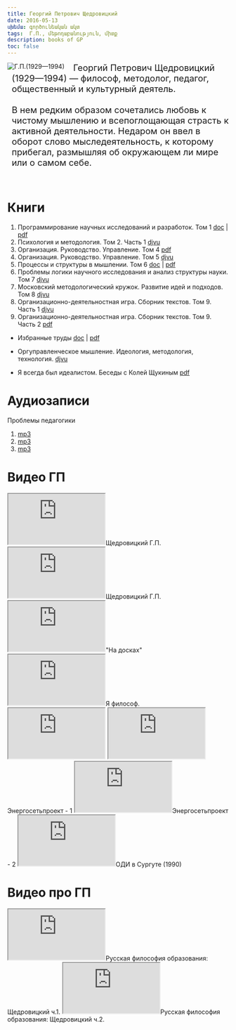 ```yaml
---
title: Георгий Петрович Щедровицкий
date: 2016-05-13
սխեմա: գործունեական ակտ
tags:  Г.П., մեթոդաբանություն, միտք
description: books of GP
toc: false
---
```


<div>
<img style="float:left;display:inline-block; margin-right: 20px;" title="Георгий Петрович Щедровицкий (1929—1994)" alt="Г.П.(1929—1994)" src="../../../images/gp.jpg">

<span style="display:block;font-size: 15pt; margin-left: 10px;">
Георгий Петрович Щедровицкий (1929—1994) — философ, методолог, педагог, общественный и культурный деятель.
<br><br>
В нем редким образом сочетались любовь к чистому мышлению и всепоглощающая страсть к активной деятельности. Недаром он ввел в оборот слово мыследеятельность, к которому прибегал, размышляя об окружающем ли мире или о самом себе.
</span>
</div>

<br>
<br>


# Книги
1. Программирование научных исследований и разработок. Том 1 <a target="_blank" href="https://drive.google.com/open?id=0B5_olWfL1-4xWUFNeFhhS2VudjA">doc</a> | <a target="_blank" href="https://drive.google.com/open?id=0B5_olWfL1-4xZDc0dGZYQWh5OFU">pdf</a>
2. Психология и методология. Том 2. Часть 1 <a target="_blank" href="https://drive.google.com/open?id=0B5_olWfL1-4xbGxSUUtCajM5QjQ">djvu</a>
3. Организация. Руководство. Управление. Том 4 <a target="_blank" href="https://drive.google.com/open?id=0B5_olWfL1-4xdWNjM3AxVTVrVUk">pdf</a>
4. Организация. Руководство. Управление. Том 5 <a target="_blank" href="https://drive.google.com/open?id=0B5_olWfL1-4xd09fNjhLLXFsa3M">djvu</a>
5. Процессы и структуры в мышлении. Том 6 <a target="_blank" href="https://drive.google.com/open?id=0B5_olWfL1-4xVHFFWXB6YndUTHM">doc</a> | <a target="_blank" href="https://drive.google.com/open?id=0B5_olWfL1-4xLXdHSFVMTXkzQjQ">pdf</a>
6. Проблемы логики научного исследования и анализ структуры науки. Том 7 <a target="_blank" href="https://drive.google.com/open?id=0B5_olWfL1-4xWjJHQ0taLWlVOXM">djvu</a>
7. Московский методологический кружок. Развитие идей и подходов. Том 8 <a target="_blank" href="https://drive.google.com/open?id=0B5_olWfL1-4xZWpGcjdNb2FVd2M">djvu</a>
8. Организационно-деятельностная игра. Сборник текстов. Том 9. Часть 1 <a target="_blank" href="https://drive.google.com/open?id=0B5_olWfL1-4xVHM0azI1cEZFdGc">djvu</a>
9. Организационно-деятельностная игра. Сборник текстов. Том 9. Часть 2 <a target="_blank" href="https://drive.google.com/open?id=0B5_olWfL1-4xZHg3Qm1lME1veXc">pdf</a>

* Избранные труды <a target="_blank" href="https://drive.google.com/open?id=0B5_olWfL1-4xeU5Td2xTZFpBTG8">doc</a> | <a target="_blank" href="https://drive.google.com/open?id=0B5_olWfL1-4xT3RaZHNiYW90MVk">pdf</a>

* Оргуправленческое мышление. Идеология, методология, технология. <a target="_blank" href="https://drive.google.com/open?id=0B5_olWfL1-4xWUQ4MDlKR1hBalk">djvu</a>

* Я всегда был идеалистом. Беседы с Колей Щукиным <a target="_blank" href="https://drive.google.com/open?id=0B5_olWfL1-4xd0thYUVCZGdTVzA">pdf</a>

# Аудиозаписи

Проблемы педагогики

1. <a target="_blank" href="https://drive.google.com/open?id=0B5_olWfL1-4xcGtrWEVXdjVrb1E">mp3</a>
2. <a target="_blank" href="https://drive.google.com/open?id=0B5_olWfL1-4xTE5ibm0taHM0VTA">mp3</a>
3. <a target="_blank" href="https://drive.google.com/open?id=0B5_olWfL1-4xSWRKSWdVQWVzNHc">mp3</a>

# Видео ГП
 <iframe width="220" height="115"
src="https://www.youtube.com/embed/iT1qBv1-zrA">
</iframe>Щедровицкий Г.П.

 <iframe width="220" height="115"
src="https://www.youtube.com/embed/MyAwovIsz-w">
</iframe>Щедровицкий Г.П.

 <iframe width="220" height="115"
src="https://www.youtube.com/embed/zk2L2e_Evsw">
</iframe>"На досках"

 <iframe width="220" height="115"
src="https://www.youtube.com/embed/hPDgI4_xDD4">
</iframe>Я философ.

 <iframe width="220" height="115"
src="https://www.youtube.com/embed/Uf27-SkOhPk">
</iframe>

 <iframe width="220" height="115"
src="https://www.youtube.com/embed/YcwjZjxSCMI">
</iframe>Энергосетьпроект - 1

 <iframe width="220" height="115"
src="https://www.youtube.com/embed/m5_W0uDfqw4">
</iframe>Энергосетьпроект - 2


 <iframe width="220" height="115"
src="https://www.youtube.com/embed/cSV0lenVpJo">
</iframe>ОДИ в Сургуте (1990)


# Видео про ГП

 <iframe width="220" height="115"
src="https://www.youtube.com/embed/lLWarzwYOi4">
</iframe>Русская философия образования: Щедровицкий ч.1.

 <iframe width="220" height="115"
src="https://www.youtube.com/embed/Z_dzIPZvQWU">
</iframe>Русская философия образования: Щедровицкий ч.2.
